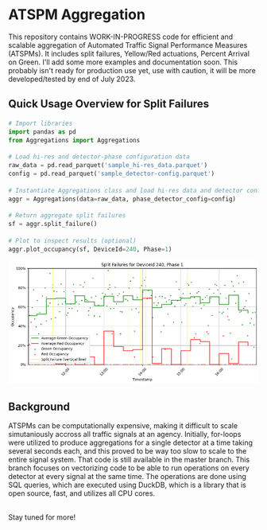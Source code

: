 # ATSPM Aggregation

This repository contains WORK-IN-PROGRESS code for efficient and scalable aggregation of Automated Traffic Signal Performance Measures (ATSPMs). It includes split failures, Yellow/Red actuations, Percent Arrival on Green. I'll add some more examples and documentation soon. This probably isn't ready for production use yet, use with caution, it will be more developed/tested by end of July 2023. 

## Quick Usage Overview for Split Failures

```python
# Import libraries
import pandas as pd
from Aggregations import Aggregations

# Load hi-res and detector-phase configuration data
raw_data = pd.read_parquet('sample_hi-res_data.parquet')
config = pd.read_parquet('sample_detector-config.parquet')

# Instantiate Aggregations class and load hi-res data and detector configurations into it
aggr = Aggregations(data=raw_data, phase_detector_config=config)

# Return aggregate split failures
sf = aggr.split_failure()

# Plot to inspect results (optional)
aggr.plot_occupancy(sf, DeviceId=240, Phase=1)
```
![Alt text](example-SF-chart.png)


## Background

ATSPMs can be computationally expensive, making it difficult to scale simutaniously accross all traffic signals at an agency. Initially, for-loops were utilized to produce aggregations for a single detector at a time taking several seconds each, and this proved to be way too slow to scale to the entire signal system. That code is still available in the master branch. This branch focuses on vectorizing code to be able to run operations on every detector at every signal at the same time. The operations are done using SQL queries, which are executed using DuckDB, which is a library that is open source, fast, and utilizes all CPU cores. 



<br>
Stay tuned for more!


